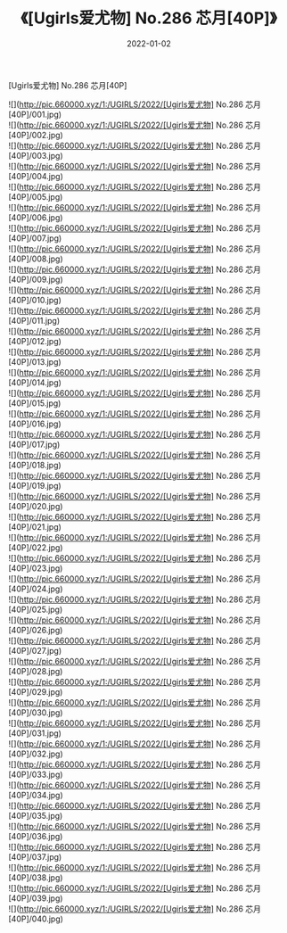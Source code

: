 ﻿---
layout: post
title:  《[Ugirls爱尤物] No.286 芯月[40P]》
date:   2022-01-02
img: http://pic.660000.xyz/1:/UGIRLS/2022/[Ugirls爱尤物] No.286 芯月[40P]/000.jpg
categories: [美女, 清纯, 唯美]
---

[Ugirls爱尤物] No.286 芯月[40P]

  ![](http://pic.660000.xyz/1:/UGIRLS/2022/[Ugirls爱尤物] No.286 芯月[40P]/001.jpg) <br> ![](http://pic.660000.xyz/1:/UGIRLS/2022/[Ugirls爱尤物] No.286 芯月[40P]/002.jpg) <br> ![](http://pic.660000.xyz/1:/UGIRLS/2022/[Ugirls爱尤物] No.286 芯月[40P]/003.jpg) <br> ![](http://pic.660000.xyz/1:/UGIRLS/2022/[Ugirls爱尤物] No.286 芯月[40P]/004.jpg) <br> ![](http://pic.660000.xyz/1:/UGIRLS/2022/[Ugirls爱尤物] No.286 芯月[40P]/005.jpg) <br> ![](http://pic.660000.xyz/1:/UGIRLS/2022/[Ugirls爱尤物] No.286 芯月[40P]/006.jpg) <br> ![](http://pic.660000.xyz/1:/UGIRLS/2022/[Ugirls爱尤物] No.286 芯月[40P]/007.jpg) <br> ![](http://pic.660000.xyz/1:/UGIRLS/2022/[Ugirls爱尤物] No.286 芯月[40P]/008.jpg) <br> ![](http://pic.660000.xyz/1:/UGIRLS/2022/[Ugirls爱尤物] No.286 芯月[40P]/009.jpg) <br> ![](http://pic.660000.xyz/1:/UGIRLS/2022/[Ugirls爱尤物] No.286 芯月[40P]/010.jpg) <br> ![](http://pic.660000.xyz/1:/UGIRLS/2022/[Ugirls爱尤物] No.286 芯月[40P]/011.jpg) <br> ![](http://pic.660000.xyz/1:/UGIRLS/2022/[Ugirls爱尤物] No.286 芯月[40P]/012.jpg) <br> ![](http://pic.660000.xyz/1:/UGIRLS/2022/[Ugirls爱尤物] No.286 芯月[40P]/013.jpg) <br> ![](http://pic.660000.xyz/1:/UGIRLS/2022/[Ugirls爱尤物] No.286 芯月[40P]/014.jpg) <br> ![](http://pic.660000.xyz/1:/UGIRLS/2022/[Ugirls爱尤物] No.286 芯月[40P]/015.jpg) <br> ![](http://pic.660000.xyz/1:/UGIRLS/2022/[Ugirls爱尤物] No.286 芯月[40P]/016.jpg) <br> ![](http://pic.660000.xyz/1:/UGIRLS/2022/[Ugirls爱尤物] No.286 芯月[40P]/017.jpg) <br> ![](http://pic.660000.xyz/1:/UGIRLS/2022/[Ugirls爱尤物] No.286 芯月[40P]/018.jpg) <br> ![](http://pic.660000.xyz/1:/UGIRLS/2022/[Ugirls爱尤物] No.286 芯月[40P]/019.jpg) <br> ![](http://pic.660000.xyz/1:/UGIRLS/2022/[Ugirls爱尤物] No.286 芯月[40P]/020.jpg) <br> ![](http://pic.660000.xyz/1:/UGIRLS/2022/[Ugirls爱尤物] No.286 芯月[40P]/021.jpg) <br> ![](http://pic.660000.xyz/1:/UGIRLS/2022/[Ugirls爱尤物] No.286 芯月[40P]/022.jpg) <br> ![](http://pic.660000.xyz/1:/UGIRLS/2022/[Ugirls爱尤物] No.286 芯月[40P]/023.jpg) <br> ![](http://pic.660000.xyz/1:/UGIRLS/2022/[Ugirls爱尤物] No.286 芯月[40P]/024.jpg) <br> ![](http://pic.660000.xyz/1:/UGIRLS/2022/[Ugirls爱尤物] No.286 芯月[40P]/025.jpg) <br> ![](http://pic.660000.xyz/1:/UGIRLS/2022/[Ugirls爱尤物] No.286 芯月[40P]/026.jpg) <br> ![](http://pic.660000.xyz/1:/UGIRLS/2022/[Ugirls爱尤物] No.286 芯月[40P]/027.jpg) <br> ![](http://pic.660000.xyz/1:/UGIRLS/2022/[Ugirls爱尤物] No.286 芯月[40P]/028.jpg) <br> ![](http://pic.660000.xyz/1:/UGIRLS/2022/[Ugirls爱尤物] No.286 芯月[40P]/029.jpg) <br> ![](http://pic.660000.xyz/1:/UGIRLS/2022/[Ugirls爱尤物] No.286 芯月[40P]/030.jpg) <br> ![](http://pic.660000.xyz/1:/UGIRLS/2022/[Ugirls爱尤物] No.286 芯月[40P]/031.jpg) <br> ![](http://pic.660000.xyz/1:/UGIRLS/2022/[Ugirls爱尤物] No.286 芯月[40P]/032.jpg) <br> ![](http://pic.660000.xyz/1:/UGIRLS/2022/[Ugirls爱尤物] No.286 芯月[40P]/033.jpg) <br> ![](http://pic.660000.xyz/1:/UGIRLS/2022/[Ugirls爱尤物] No.286 芯月[40P]/034.jpg) <br> ![](http://pic.660000.xyz/1:/UGIRLS/2022/[Ugirls爱尤物] No.286 芯月[40P]/035.jpg) <br> ![](http://pic.660000.xyz/1:/UGIRLS/2022/[Ugirls爱尤物] No.286 芯月[40P]/036.jpg) <br> ![](http://pic.660000.xyz/1:/UGIRLS/2022/[Ugirls爱尤物] No.286 芯月[40P]/037.jpg) <br> ![](http://pic.660000.xyz/1:/UGIRLS/2022/[Ugirls爱尤物] No.286 芯月[40P]/038.jpg) <br> ![](http://pic.660000.xyz/1:/UGIRLS/2022/[Ugirls爱尤物] No.286 芯月[40P]/039.jpg) <br> ![](http://pic.660000.xyz/1:/UGIRLS/2022/[Ugirls爱尤物] No.286 芯月[40P]/040.jpg) <br>